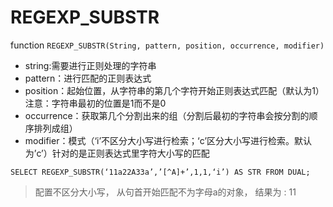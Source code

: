 # REGEXP_SUBSTR
function ```REGEXP_SUBSTR(String, pattern, position, occurrence, modifier)```
- string:需要进行正则处理的字符串
- pattern：进行匹配的正则表达式
- position：起始位置，从字符串的第几个字符开始正则表达式匹配（默认为1） 注意：字符串最初的位置是1而不是0
- occurrence：获取第几个分割出来的组（分割后最初的字符串会按分割的顺序排列成组）
- modifier：模式（‘i’不区分大小写进行检索；‘c’区分大小写进行检索。默认为’c’）针对的是正则表达式里字符大小写的匹配  

``` SELECT REGEXP_SUBSTR(‘11a22A33a’,’[^A]+’,1,1,‘i’) AS STR FROM DUAL; ```  
> 配置不区分大小写， 从句首开始匹配不为字母a的对象， 结果为 : 11
